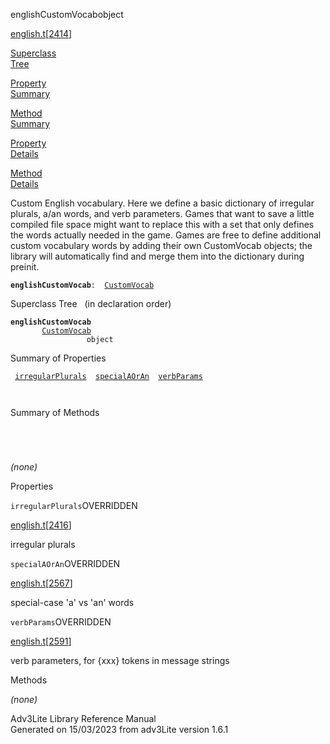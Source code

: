 ---
---
<span class="title">englishCustomVocab</span><span class="type">object</span>

[english.t](../file/english.t.html)\[[2414](../source/english.t.html#2414)\]

[Superclass  
Tree](#_SuperClassTree_)

[Property  
Summary](#_PropSummary_)

[Method  
Summary](#_MethodSummary_)

[Property  
Details](#_Properties_)

[Method  
Details](#_Methods_)

<div class="fdesc">

Custom English vocabulary. Here we define a basic dictionary of
irregular plurals, a/an words, and verb parameters. Games that want to
save a little compiled file space might want to replace this with a set
that only defines the words actually needed in the game. Games are free
to define additional custom vocabulary words by adding their own
CustomVocab objects; the library will automatically find and merge them
into the dictionary during preinit.

**`englishCustomVocab`**` :   `[`CustomVocab`](../object/CustomVocab.html)

</div>

<span id="_SuperClassTree_"></span>

<div class="mjhd">

<span class="hdln">Superclass Tree</span>   (in declaration order)

</div>

**`englishCustomVocab`**  
`         `[`CustomVocab`](../object/CustomVocab.html)  
`                 object`  
<span id="_PropSummary_"></span>

<div class="mjhd">

<span class="hdln">Summary of Properties</span>  

</div>

` `[`irregularPlurals`](#irregularPlurals)`  `[`specialAOrAn`](#specialAOrAn)`  `[`verbParams`](#verbParams)`  `

` `

<span id="_MethodSummary_"></span>

<div class="mjhd">

<span class="hdln">Summary of Methods</span>  

</div>

` `

` `

*(none)* <span id="_Properties_"></span>

<div class="mjhd">

<span class="hdln">Properties</span>  

</div>

<span id="irregularPlurals"></span>

`irregularPlurals`<span class="rem">OVERRIDDEN</span>

[english.t](../file/english.t.html)\[[2416](../source/english.t.html#2416)\]

<div class="desc">

irregular plurals

</div>

<span id="specialAOrAn"></span>

`specialAOrAn`<span class="rem">OVERRIDDEN</span>

[english.t](../file/english.t.html)\[[2567](../source/english.t.html#2567)\]

<div class="desc">

special-case 'a' vs 'an' words

</div>

<span id="verbParams"></span>

`verbParams`<span class="rem">OVERRIDDEN</span>

[english.t](../file/english.t.html)\[[2591](../source/english.t.html#2591)\]

<div class="desc">

verb parameters, for {xxx} tokens in message strings

</div>

<span id="_Methods_"></span>

<div class="mjhd">

<span class="hdln">Methods</span>  

</div>

*(none)*

<div class="ftr">

Adv3Lite Library Reference Manual  
Generated on 15/03/2023 from adv3Lite version 1.6.1

</div>
